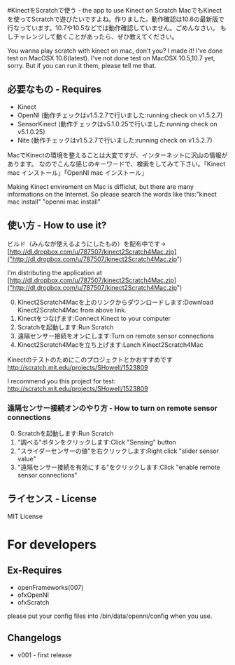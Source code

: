 #KinectをScratchで使う - the app to use Kinect on Scratch
MacでもKinectを使ってScratchで遊びたいですよね。作りました。動作確認は10.6の最新版で行なっています。10.7や10.5などでは動作確認していません。ごめんなさい。
もしチャレンジして動くことがあったら、ぜひ教えてください。

You wanna play scratch with kinect on mac, don't you?  I made it!  I've done test on MacOSX 10.6(latest).
I've not done test on MacOSX 10.5,10.7 yet, sorry.  But if you can run it them, please tell me that.
## 必要なもの - Requires
* Kinect
* OpenNI (動作チェックはv1.5.2.7で行いました:running check on v1.5.2.7)
* SensorKinect (動作チェックはv5.1.0.25で行いました:running check on v5.1.0.25)
* Nite (動作チェックはv1.5.2.7で行いました:running check on v1.5.2.7)

MacでKinectの環境を整えることは大変ですが、インターネットに沢山の情報があります。
なのでこんな感じのキーワードで、検索をしてみて下さい。「Kinect mac インストール」「OpenNI mac インストール」

Making Kinect enviroment on Mac is difficlut, but there are many informations on the Internet.
So please search the words like this:"kinect mac install" "openni mac install"

## 使い方 - How to use it?
ビルド（みんなが使えるようにしたもの）を配布中です→　[http://dl.dropbox.com/u/787507/kinect2Scratch4Mac.zip]("http://dl.dropbox.com/u/787507/kinect2Scratch4Mac.zip")

I'm distributing the application at [http://dl.dropbox.com/u/787507/kinect2Scratch4Mac.zip]("http://dl.dropbox.com/u/787507/kinect2Scratch4Mac.zip")

  
0. Kinect2Scratch4Macを上のリンクからダウンロードします:Download Kinect2Scratch4Mac from above link.
1. Kinectをつなげます:Connect Kinect to your computer
2. Scratchを起動します:Run Scratch
3. 遠隔センサー接続をオンにします:Turn on remote sensor connections
4. Kinect2Scratch4Macを立ち上げます:Lanch Kinect2Scratch4Mac

Kinectのテストのためにこのプロジェクトとかおすすめです http://scratch.mit.edu/projects/SHowell/1523809

I recommend you this project for test: http://scratch.mit.edu/projects/SHowell/1523809

### 遠隔センサー接続オンのやり方 - How to turn on remote sensor connections
0. Scratchを起動します:Run Scratch
1. "調べる"ボタンをクリックします:Click "Sensing" button
2. "スライダーセンサーの値"を右クリックします:Right click "slider sensor value"
3. "遠隔センサー接続を有効にする"をクリックします:Click "enable remote sensor connections"


## ライセンス - License

MIT License

# For developers
## Ex-Requires
* openFrameworks(007)
* ofxOpenNI
* ofxScratch

please put your config files into /bin/data/openni/config when you use.

## Changelogs
* v001 - first release
